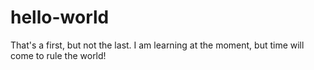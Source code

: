 # hello-world
That's a first, but not the last. I am learning at the moment, but time will come to rule the world!
